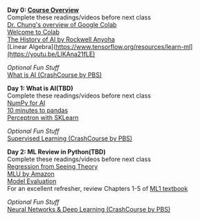**Day 0: [Course Overview](https://www.dropbox.com/s/yhg6vtd6o45aim8/00-0%20AI%20Course%20Introduction.pptx?dl=0)**  
Complete these readings/videos before next class  
[Dr. Chung's overview of Google Colab](https://youtu.be/p7VdFVm8TJg)  
[Welcome to Colab](https://colab.research.google.com/drive/https:/colab.research.google.com/drive/1LfDI7cDOmnbsYAfwqu9l4h3FQSG8dJrz)  
[The History of AI by Rockwell Anyoha](https://sitn.hms.harvard.edu/flash/2017/history-artificial-intelligence/)  
[Linear Algebra](https://www.tensorflow.org/resources/learn-ml](https://youtu.be/LlKAna21fLE)  

*Optional Fun Stuff*  
[What is AI (CrashCourse by PBS)](https://www.youtube.com/watch?v=a0_lo_GDcFw&list=PL8dPuuaLjXtO65LeD2p4_Sb5XQ51par_b&index=2&t=1s) 

**Day 1: What is AI(TBD)**   
Complete these readings/videos before next class  
[NumPy for AI](https://colab.research.google.com/github/deepmind/educational/blob/master/colabs/summer_schools/intro_to_python_numpy_for_deep_learning.ipynb)  
[10 minutes to pandas](https://pandas.pydata.org/docs/user_guide/10min.html)  
[Perceptron with SKLearn](https://scikit-learn.org/stable/modules/linear_model.html#perceptron)  

*Optional Fun Stuff*  
[Supervised Learning (CrashCourse by PBS)](https://www.youtube.com/watch?v=4qVRBYAdLAo&list=PL8dPuuaLjXtO65LeD2p4_Sb5XQ51par_b&index=3)  

**Day 2: ML Review in Python(TBD)**  
Complete these readings/videos before next class  
[Regression from Seeing Theory](https://seeing-theory.brown.edu/#secondPage/chapter6)  
[MLU by Amazon](https://mlu-explain.github.io/)  
[Model Evaluation](https://www.tensorflow.org/tutorials/keras/overfit_and_underfit)  
For an excellent refresher, review Chapters 1-5 of [ML1 textbook](https://hastie.su.domains/ISLR2/ISLRv2_website.pdf)  

*Optional Fun Stuff*  
[Neural Networks & Deep Learning (CrashCourse by PBS)](https://www.youtube.com/watch?v=oV3ZY6tJiA0&list=PL8dPuuaLjXtO65LeD2p4_Sb5XQ51par_b&index=4)
